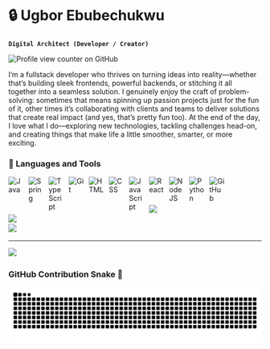 # 🔒 Ugbor Ebubechukwu

**`Digital Architect (Developer / Creator)`**

![Profile view counter on GitHub](https://komarev.com/ghpvc/?username=3bube)


I’m a fullstack developer who thrives on turning ideas into reality—whether that’s building sleek frontends, powerful backends, or stitching it all together into a seamless solution. I genuinely enjoy the craft of problem-solving: sometimes that means spinning up passion projects just for the fun of it, other times it’s collaborating with clients and teams to deliver solutions that create real impact (and yes, that’s pretty fun too). At the end of the day, I love what I do—exploring new technologies, tackling challenges head-on, and creating things that make life a little smoother, smarter, or more exciting.

### 🧰 Languages and Tools

<img align="left" alt="Java" width="30px" style="padding-right:10px;" src="https://cdn.jsdelivr.net/gh/devicons/devicon/icons/java/java-original.svg"/>
<img align="left" alt="Spring" width="30px" style="padding-right:10px;" src="https://cdn.jsdelivr.net/gh/devicons/devicon/icons/spring/spring-original.svg" />
<img align="left" alt="TypeScript" width="30px" style="padding-right:10px;" src="https://cdn.jsdelivr.net/gh/devicons/devicon/icons/typescript/typescript-plain.svg" />
<img align="left" alt="Git" width="30px" style="padding-right:10px;" src="https://cdn.jsdelivr.net/gh/devicons/devicon/icons/git/git-original.svg" />
<img align="left" alt="HTML" width="30px" style="padding-right:10px;" src="https://cdn.jsdelivr.net/gh/devicons/devicon/icons/html5/html5-plain.svg" />
<img align="left" alt="CSS" width="30px" style="padding-right:10px;" src="https://cdn.jsdelivr.net/gh/devicons/devicon/icons/css3/css3-plain.svg" />
<img align="left" alt="JavaScript" width="30px" style="padding-right:10px;" src="https://cdn.jsdelivr.net/gh/devicons/devicon/icons/javascript/javascript-plain.svg" />
<img align="left" alt="React" width="30px" style="padding-right:10px;" src="https://cdn.jsdelivr.net/gh/devicons/devicon/icons/react/react-original.svg" />
<img align="left" alt="NodeJS" width="30px" style="padding-right:10px;" src="https://cdn.jsdelivr.net/gh/devicons/devicon/icons/nodejs/nodejs-original.svg" />
<img align="left" alt="Python" width="30px" style="padding-right:10px;" src="https://cdn.jsdelivr.net/gh/devicons/devicon/icons/python/python-plain.svg" />
<img align="left" alt="GitHub" width="30px" style="padding-right:10px;" src="https://cdn.jsdelivr.net/gh/devicons/devicon/icons/github/github-original.svg" />
<br />

#

![](https://github-readme-stats.vercel.app/api?username=3bube&theme=dark&hide_border=false&include_all_commits=false&count_private=false)<br/>
![](https://nirzak-streak-stats.vercel.app/?user=3bube&theme=dark&hide_border=false)<br/>
![](https://github-readme-stats.vercel.app/api/top-langs/?username=3bube&theme=dark&hide_border=false&include_all_commits=false&count_private=false&layout=compact)

---
[![](https://visitcount.itsvg.in/api?id=3bube&icon=0&color=0)](https://visitcount.itsvg.in)

### GitHub Contribution Snake 🐍

![snake](https://raw.githubusercontent.com/3bube/3bube/output/github-contribution-grid-snake.svg)

